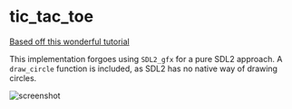 # tic_tac_toe
[Based off this wonderful tutorial](https://www.youtube.com/watch?v=gCVMkKgs3uQ)

This implementation forgoes using `SDL2_gfx` for a pure SDL2 approach. A `draw_circle` function is included, as SDL2 has no native way of drawing circles. 

![screenshot](https://i.imgur.com/wjUvfU2.png)
